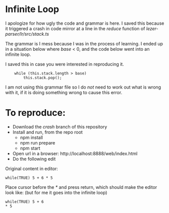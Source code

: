 # Infinite Loop

I apologize for how ugly the code and grammar is here. I saved this because it triggered a crash in code mirror
at a line in the _reduce_ function of _lezer-parser/lr/src/stack.ts_

The grammar is I mess because I was in the process of learning. I ended up in a situation below where _base_ < 0, and the 
code below went into an infinite loop.

I saved this in case you were interested in reproducing it.

        while (this.stack.length > base)
            this.stack.pop();

I am not using this grammar file so I do _not_ need to work out what is wrong with it, if it is doing something wrong to cause this error.

# To reproduce:

 - Download the _crash_ branch of this repository
 - Install and run, from the repo root
    - npm install
    - npm run prepare
    - npm start
 - Open url in a browser: http://localhost:8888/web/index.html
 - Do the following edit

Original content in editor:

    while(TRUE) 5 + 6 * 5

Place cursor before the _*_ and press return, which should make the editor look like: (but for me it goes into the infinite loop) 

    while(TRUE) 5 + 6 
    * 5
